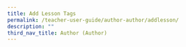 ```yaml
---
title: Add Lesson Tags
permalink: /teacher-user-guide/author-author/addlesson/
description: ""
third_nav_title: Author (Author)
---
```


